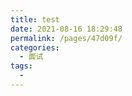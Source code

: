 ```yaml
---
title: test
date: 2021-08-16 18:29:48
permalink: /pages/47d09f/
categories:
  - 面试
tags:
  - 
---
```

